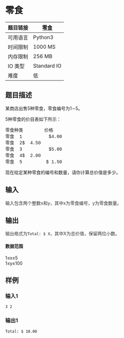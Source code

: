 # 零食

| 题目链接 | [零食](http://xmuoj.com/problem/P004) |
| --- | --- |
| 可用语言 | Python3 |
| 时间限制 | 1000 MS |
| 内存限制 | 256 MB |
| IO 类型 | Standard IO |
| 难度 | 低 |

## 题目描述

<p style="margin-left: 0px;">某商店出售5种零食，零食编号为1∼5。</p><p>5种零食的价目表如下所示：</p><pre><code style="font-family: Menlo, Monaco, Consolas, &quot;Courier New&quot;, monospace; font-size: inherit; padding: 0px; color: inherit; background: transparent; border-radius: 3px; margin: 0px; border: none;">零食种类        价格
零食  <span class="hljs-number">1</span>          $<span class="hljs-number">4.00</span>
零食  <span class="hljs-number">2</span>$  <span class="hljs-number">4.50</span>
零食  <span class="hljs-number">3</span>          $<span class="hljs-number">5.00</span>
零食  <span class="hljs-number">4</span>$  <span class="hljs-number">2.00</span>
零食  <span class="hljs-number">5</span>         $ <span class="hljs-number">1.50</span></code></pre><p>现在给定某种零食的编号和数量，请你计算总价值是多少。</p>

## 输入

<p><span style="color: rgb(51, 51, 51);">输入包含两个整数</span><span style="color: rgb(51, 51, 51);">x</span><span style="color: rgb(51, 51, 51);">和</span><span style="color: rgb(51, 51, 51);">y</span><span style="color: rgb(51, 51, 51);">，其中</span><span style="color: rgb(51, 51, 51);">x</span><span style="color: rgb(51, 51, 51);">为零食编号，</span><span style="color: rgb(51, 51, 51);">y</span><span style="color: rgb(51, 51, 51);">为零食数量。</span><br /></p>

## 输出

<p><span style="color: rgb(51, 51, 51);">输出格式为</span><code>Total: $ X</code><span style="color: rgb(51, 51, 51);">，其中</span><span style="color: rgb(51, 51, 51);">X</span><span style="color: rgb(51, 51, 51);">为总价值，保留两位小数。</span><br /></p><h4>数据范围</h4><p>1≤x≤5<br />1≤y≤100</p>

## 样例

### 输入1

```
3 2
```

### 输出1

```
Total: $ 10.00
```

